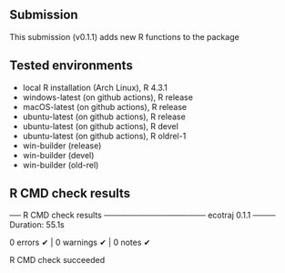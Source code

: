 ## Submission

This submission (v0.1.1) adds new R functions to the package

## Tested environments

* local R installation (Arch Linux), R 4.3.1
* windows-latest (on github actions), R release
* macOS-latest (on github actions), R release
* ubuntu-latest (on github actions), R release
* ubuntu-latest (on github actions), R devel
* ubuntu-latest (on github actions), R oldrel-1
* win-builder (release)
* win-builder (devel)
* win-builder (old-rel)

## R CMD check results

── R CMD check results ────────────────── ecotraj 0.1.1 ────
Duration: 55.1s

0 errors ✔ | 0 warnings ✔ | 0 notes ✔

R CMD check succeeded

